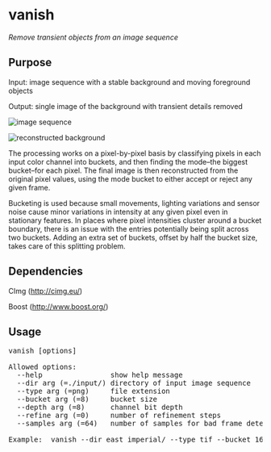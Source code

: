# vanish

*Remove transient objects from an image sequence*

## Purpose

Input: image sequence with a stable background and moving foreground objects

Output: single image of the background with transient details removed

![image sequence](http://covex.info/wp-content/uploads/2017/09/east_imperial_anim.gif)

![reconstructed background](http://covex.info/wp-content/uploads/2017/09/output.png)

The processing works on a pixel-by-pixel basis by classifying pixels in each input color channel into buckets, and then finding the mode–the biggest bucket–for each pixel. The final image is then reconstructed from the original pixel values, using the mode bucket to either accept or reject any given frame.

Bucketing is used because small movements, lighting variations and sensor noise cause minor variations in intensity at any given pixel even in stationary features. In places where pixel intensities cluster around a bucket boundary, there is an issue with the entries potentially being split across two buckets. Adding an extra set of buckets, offset by half the bucket size, takes care of this splitting problem.

## Dependencies

CImg (http://cimg.eu/)

Boost (http://www.boost.org/)

## Usage

<pre>
vanish [options]

Allowed options:
  --help                show help message
  --dir arg (=./input/) directory of input image sequence
  --type arg (=png)     file extension
  --bucket arg (=8)     bucket size
  --depth arg (=8)      channel bit depth
  --refine arg (=0)     number of refinement steps
  --samples arg (=64)   number of samples for bad frame detection

Example:  vanish --dir east_imperial/ --type tif --bucket 16
</pre>
